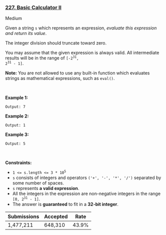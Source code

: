 ### [227. Basic Calculator II](https://leetcode.com/problems/basic-calculator-ii/description/)

Medium

Given a string `` s `` which represents an expression, _evaluate this expression and return its value_. 

The integer division should truncate toward zero.

You may assume that the given expression is always valid. All intermediate results will be in the range of <code>[-2<sup>31</sup>, 2<sup>31</sup> - 1]</code>.

__Note:__ You are not allowed to use any built-in function which evaluates strings as mathematical expressions, such as `` eval() ``.

 

<strong class="example">Example 1:</strong>

```Input: s = "3+2*2"
Output: 7
```

<strong class="example">Example 2:</strong>

```Input: s = " 3/2 "
Output: 1
```

<strong class="example">Example 3:</strong>

```Input: s = " 3+5 / 2 "
Output: 5
```

 

__Constraints:__

*   <code>1 <= s.length <= 3 * 10<sup>5</sup></code>
*   `` s `` consists of integers and operators `` ('+', '-', '*', '/') `` separated by some number of spaces.
*   `` s `` represents __a valid expression__.
*   All the integers in the expression are non-negative integers in the range <code>[0, 2<sup>31</sup> - 1]</code>.
*   The answer is __guaranteed__ to fit in a __32-bit integer__.

| Submissions    | Accepted     | Rate   |
| -------------- | ------------ | ------ |
| 1,477,211 | 648,310 | 43.9% |
